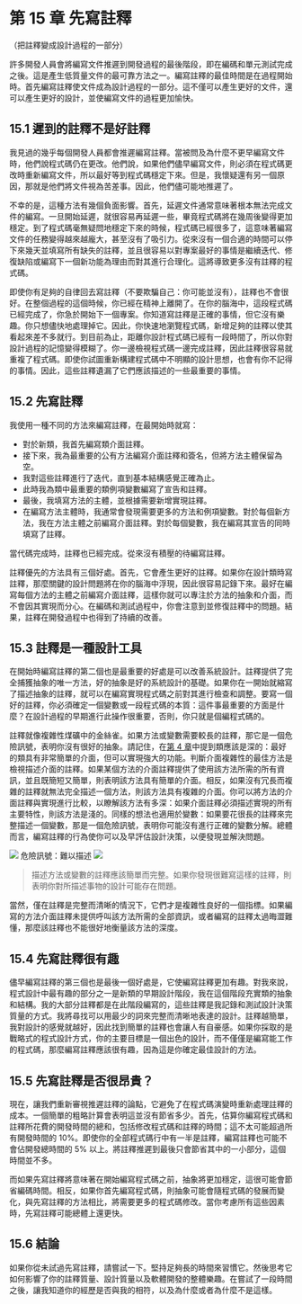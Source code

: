 # 第 15 章 先寫註釋
（把註釋變成設計過程的一部分）

許多開發人員會將編寫文件推遲到開發過程的最後階段，即在編碼和單元測試完成之後。這是產生低質量文件的最可靠方法之一。編寫註釋的最佳時間是在過程開始時。首先編寫註釋使文件成為設計過程的一部分。這不僅可以產生更好的文件，還可以產生更好的設計，並使編寫文件的過程更加愉快。

## 15.1 遲到的註釋不是好註釋

我見過的幾乎每個開發人員都會推遲編寫註釋。當被問及為什麼不更早編寫文件時，他們說程式碼仍在更改。他們說，如果他們儘早編寫文件，則必須在程式碼更改時重新編寫文件，所以最好等到程式碼穩定下來。但是，我懷疑還有另一個原因，那就是他們將文件視為苦差事。因此，他們儘可能地推遲了。

不幸的是，這種方法有幾個負面影響。首先，延遲文件通常意味著根本無法完成文件的編寫。一旦開始延遲，就很容易再延遲一些，畢竟程式碼將在幾周後變得更加穩定。到了程式碼毫無疑問地穩定下來的時候，程式碼已經很多了，這意味著編寫文件的任務變得越來越龐大，甚至沒有了吸引力。從來沒有一個合適的時間可以停下來幾天並填寫所有缺失的註釋，並且很容易以對專案最好的事情是繼續迭代、修復缺陷或編寫下一個新功能為理由而對其進行合理化。這將導致更多沒有註釋的程式碼。

即使你有足夠的自律回去寫註釋（不要欺騙自己：你可能並沒有），註釋也不會很好。在整個過程的這個時候，你已經在精神上離開了。在你的腦海中，這段程式碼已經完成了，你急於開始下一個專案。你知道寫註釋是正確的事情，但它沒有樂趣。你只想儘快地處理掉它。因此，你快速地瀏覽程式碼，新增足夠的註釋以使其看起來差不多就行。到目前為止，距離你設計程式碼已經有一段時間了，所以你對設計過程的記憶變得模糊了。你一邊檢視程式碼一邊完成註釋，因此註釋很容易就重複了程式碼。即使你試圖重新構建程式碼中不明顯的設計思想，也會有你不記得的事情。因此，這些註釋遺漏了它們應該描述的一些最重要的事情。

## 15.2 先寫註釋

我使用一種不同的方法來編寫註釋，在最開始時就寫：

- 對於新類，我首先編寫類介面註釋。
- 接下來，我為最重要的公有方法編寫介面註釋和簽名，但將方法主體保留為空。
- 我對這些註釋進行了迭代，直到基本結構感覺正確為止。
- 此時我為類中最重要的類例項變數編寫了宣告和註釋。
- 最後，我填寫方法的主體，並根據需要新增實現註釋。
- 在編寫方法主體時，我通常會發現需要更多的方法和例項變數。對於每個新方法，我在方法主體之前編寫介面註釋。對於每個變數，我在編寫其宣告的同時填寫了註釋。

當代碼完成時，註釋也已經完成。從來沒有積壓的待編寫註釋。

註釋優先的方法具有三個好處。首先，它會產生更好的註釋。如果你在設計類時寫註釋，那麼關鍵的設計問題將在你的腦海中浮現，因此很容易記錄下來。最好在編寫每個方法的主體之前編寫介面註釋，這樣你就可以專注於方法的抽象和介面，而不會因其實現而分心。在編碼和測試過程中，你會注意到並修復註釋中的問題。結果，註釋在開發過程中也得到了持續的改善。

## 15.3 註釋是一種設計工具

在開始時編寫註釋的第二個也是最重要的好處是可以改善系統設計。註釋提供了完全捕獲抽象的唯一方法，好的抽象是好的系統設計的基礎。如果你在一開始就縮寫了描述抽象的註釋，就可以在編寫實現程式碼之前對其進行檢查和調整。要寫一個好的註釋，你必須確定一個變數或一段程式碼的本質：這件事最重要的方面是什麼？在設計過程的早期進行此操作很重要，否則，你只就是個編程式碼的。

註釋就像複雜性煤礦中的金絲雀。如果方法或變數需要較長的註釋，那它是一個危險訊號，表明你沒有很好的抽象。請記住，在[第 4 章](ch04.md)中提到類應該是深的：最好的類具有非常簡單的介面，但可以實現強大的功能。判斷介面複雜性的最佳方法是檢視描述介面的註釋。如果某個方法的介面註釋提供了使用該方法所需的所有資訊，並且既簡短又簡單，則表明該方法具有簡單的介面。相反，如果沒有冗長而複雜的註釋就無法完全描述一個方法，則該方法具有複雜的介面。你可以將方法的介面註釋與實現進行比較，以瞭解該方法有多深：如果介面註釋必須描述實現的所有主要特性，則該方法是淺的。同樣的想法也適用於變數：如果要花很長的註釋來完整描述一個變數，那是一個危險訊號，表明你可能沒有進行正確的變數分解。總體而言，編寫註釋的行為使你可以及早評估設計決策，以便發現並解決問題。

![](../figures/00013.jpeg) 危險訊號：難以描述 ![](../figures/00013.jpeg)

> 描述方法或變數的註釋應該簡單而完整。如果你發現很難寫這樣的註釋，則表明你對所描述事物的設計可能存在問題。

當然，僅在註釋是完整而清晰的情況下，它們才是複雜性良好的一個指標。如果編寫的方法介面註釋未提供呼叫該方法所需的全部資訊，或者編寫的註釋太過晦澀難懂，那麼該註釋也不能很好地衡量該方法的深度。

## 15.4 先寫註釋很有趣

儘早編寫註釋的第三個也是最後一個好處是，它使編寫註釋更加有趣。對我來說，程式設計中最有趣的部分之一是新類的早期設計階段，我在這個階段充實類的抽象和結構。我的大部分註釋都是在此階段編寫的，這些註釋是我記錄和測試設計決策質量的方式。我將尋找可以用最少的詞來完整而清晰地表達的設計。註釋越簡單，我對設計的感覺就越好，因此找到簡單的註釋也會讓人有自豪感。如果你採取的是戰略式的程式設計方式，你的主要目標是一個出色的設計，而不僅僅是編寫能工作的程式碼，那麼編寫註釋應該很有趣，因為這是你確定最佳設計的方法。

## 15.5 先寫註釋是否很昂貴？

現在，讓我們重新審視推遲註釋的論點，它避免了在程式碼演變時重新處理註釋的成本。一個簡單的粗略計算會表明這並沒有節省多少。首先，估算你編寫程式碼和註釋所花費的開發時間的總和，包括修改程式碼和註釋的時間；這不太可能超過所有開發時間的 10%。即使你的全部程式碼行中有一半是註釋，編寫註釋也可能不會佔開發總時間的 5% 以上。將註釋推遲到最後只會節省其中的一小部分，這個時間並不多。

而如果先寫註釋將意味著在開始編寫程式碼之前，抽象將更加穩定，這很可能會節省編碼時間。相反，如果你首先編寫程式碼，則抽象可能會隨程式碼的發展而變化，與先寫註釋的方法相比，將需要更多的程式碼修改。當你考慮所有這些因素時，先寫註釋可能總體上還更快。

## 15.6 結論

如果你從未試過先寫註釋，請嘗試一下。堅持足夠長的時間來習慣它。然後思考它如何影響了你的註釋質量、設計質量以及軟體開發的整體樂趣。在嘗試了一段時間之後，讓我知道你的經歷是否與我的相符，以及為什麼或者為什麼不是這樣。